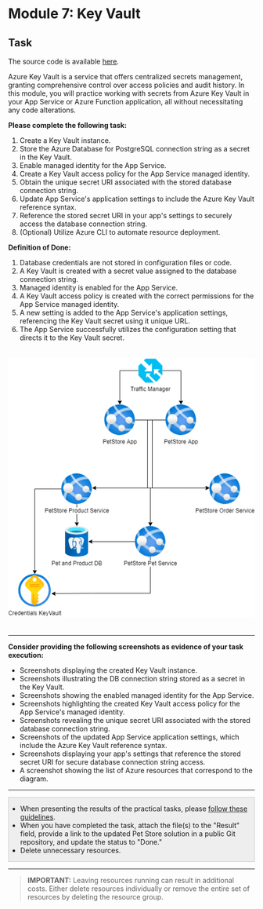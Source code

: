 # Module 7: Key Vault

## Task

The source code is available [here](../../../petstore).

Azure Key Vault is a service that offers centralized secrets management, granting comprehensive control over access policies and audit history. In this module, you will practice working with secrets from Azure Key Vault in your App Service or Azure Function application, all without necessitating any code alterations.

**Please complete the following task:**

1. Create a Key Vault instance.
2. Store the Azure Database for PostgreSQL connection string as a secret in the Key Vault.
3. Enable managed identity for the App Service.
4. Create a Key Vault access policy for the App Service managed identity.
5. Obtain the unique secret URI associated with the stored database connection string.
6. Update App Service's application settings to include the Azure Key Vault reference syntax.
7. Reference the stored secret URI in your app's settings to securely access the database connection string.
8. (Optional) Utilize Azure CLI to automate resource deployment.

**Definition of Done:**

1. Database credentials are not stored in configuration files or code.
2. A Key Vault is created with a secret value assigned to the database connection string.
3. Managed identity is enabled for the App Service.
4. A Key Vault access policy is created with the correct permissions for the App Service managed identity.
5. A new setting is added to the App Service's application settings, referencing the Key Vault secret using it unique URL.
6. The App Service successfully utilizes the configuration setting that directs it to the Key Vault secret.

<img src="images/scheme.png" width="550" style="margin: 20px 0; display: inline-block;"/>

<hr>

**Consider providing the following screenshots as evidence of your task execution:**

- Screenshots displaying the created Key Vault instance.
- Screenshots illustrating the DB connection string stored as a secret in the Key Vault.
- Screenshots showing the enabled managed identity for the App Service.
- Screenshots highlighting the created Key Vault access policy for the App Service's managed identity.
- Screenshots revealing the unique secret URI associated with the stored database connection string.
- Screenshots of the updated App Service application settings, which include the Azure Key Vault reference syntax.
- Screenshots displaying your app's settings that reference the stored secret URI for secure database connection string access.
- A screenshot showing the list of Azure resources that correspond to the diagram.

<hr>

<div style="border: 1px solid #ccc; background-color: #eee;">
  <ul>
    <li>When presenting the results of the practical tasks, please <a href="../common/presenting-results/presenting-results.md">follow these guidelines</a>.</li>
    <li>When you have completed the task, attach the file(s) to the "Result" field, provide a link to the updated Pet Store solution in a public Git repository, and update the status to "Done."</li>
    <li>Delete unnecessary resources.</li>
  </ul>
</div>
<hr>

>**IMPORTANT:** Leaving resources running can result in additional costs. Either delete resources individually or remove the entire set of resources by deleting the resource group.